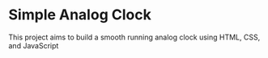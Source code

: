 # Simple Analog Clock

This project aims to build a smooth running analog clock using HTML, CSS, and JavaScript

